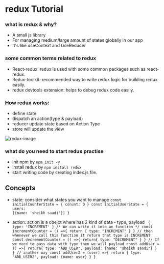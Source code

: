 # redux Tutorial

### what is redux & why?
* A small js library
* For managing medium/large amount of states globally in our app
* It's like useContext and UseReducer

### some common terms related to redux
* React-redux: redux is used with some common packages such as react-redux.
* Redux-toolkit: recommended way to write redux logic for building redux easily.
* redux devtools extension: helps to debug redux code easily. 

### How redux works:
* define state
* dispatch an action(type & payload)
* reducer update state based on Action Type
* store will update the view

![redux-image](https://user-images.githubusercontent.com/28184926/168863620-b2ffa708-8c0b-4b90-b81d-45212248b055.png)

### what do you need to start redux practise
* init npm by `npm init -y`
* install redux by `npm install redux`
* start writing code by creating index.js file.


## Concepts
* state: consider what states you want to manage
<code>const initialCounterState = {
     conunt: 0
}
const initialUserState = {
     users: [{name: 'sheikh saadi'}]
}</code>

* action: action is a obejct where has 2 kind of data - type, payload
`
{
     type: 'INCREMENT'
}
/* We can write it into an function */
const incrementCounter = () =>{
     return {
          type: "INCREMENT"
     }
}
// then whenever we call this function it return that type is INCREMENT
const decrementCounter = () =>{
     return{
          type: "DECREMENT"
     }
}
// If we need to pass data with type then we will payload
const addUser = () =>{
     return{
          type: "ADD_USER",
          payload: {name: "sheikh saadi"}
     }
}
// another way
const addUser2 = (user) =>{
     return {
          type: "ADD_USER2",
          payload: {name: user}
     }
}`
